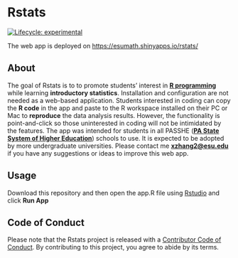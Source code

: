 
<!-- README.md is generated from README.Rmd. Please edit that file -->

# Rstats

<!-- badges: start -->

[![Lifecycle:
experimental](https://img.shields.io/badge/lifecycle-experimental-orange.svg)](https://www.tidyverse.org/lifecycle/#experimental)
<!-- badges: end -->

The web app is deployed on <https://esumath.shinyapps.io/rstats/>

## About

The goal of Rstats is to to promote students’ interest in [**R
programming**](https://cran.r-project.org/) while learning
**introductory statistics**. Installation and configuration are not
needed as a web-based application. Students interested in coding can
copy the **R code** in the app and paste to the R workspace installed on
their PC or Mac to **reproduce** the data analysis results. However, the
functionality is point-and-click so those uninterested in coding will
not be intimidated by the features. The app was intended for students in
all PASSHE ([**PA State System of Higher
Education**](https://www.passhe.edu)) schools to use. It is expected to
be adopted by more undergraduate universities. Please contact me
**<xzhang2@esu.edu>** if you have any suggestions or ideas to improve
this web app.


## Usage

Download this repository and then open the app.R file using 
[Rstudio](https://www.rstudio.com/products/rstudio/) and click **Run App**

## Code of Conduct

Please note that the Rstats project is released with a [Contributor Code
of
Conduct](https://contributor-covenant.org/version/2/0/CODE_OF_CONDUCT.html).
By contributing to this project, you agree to abide by its terms.
